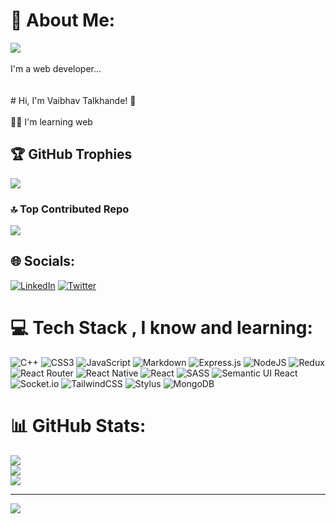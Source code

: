 # 💫 About Me:
<img src="https://avatars.githubusercontent.com/u/49303222?s=40&v=4"><br><br>I'm a web developer...<br><br><br># Hi, I'm Vaibhav Talkhande! 👋<br><br>👩‍💻 I'm learning web
## 🏆 GitHub Trophies
![](https://github-profile-trophy.vercel.app/?username=VaibhavTalkhande&theme=radical&no-frame=false&no-bg=false&margin-w=4)
### 🔝 Top Contributed Repo
![](https://github-contributor-stats.vercel.app/api?username=VaibhavTalkhande&limit=5&theme=radical&combine_all_yearly_contributions=true)
## 🌐 Socials:
[![LinkedIn](https://img.shields.io/badge/LinkedIn-%230077B5.svg?logo=linkedin&logoColor=white)](https://linkedin.com/in/vaibhav-talkhande-82601b16b) [![Twitter](https://img.shields.io/badge/Twitter-%231DA1F2.svg?logo=Twitter&logoColor=white)](https://twitter.com/VaibhavT27) 

# 💻 Tech Stack , I know and learning:
![C++](https://img.shields.io/badge/c++-%2300599C.svg?style=for-the-badge&logo=c%2B%2B&logoColor=white) ![CSS3](https://img.shields.io/badge/css3-%231572B6.svg?style=for-the-badge&logo=css3&logoColor=white)  ![JavaScript](https://img.shields.io/badge/javascript-%23323330.svg?style=for-the-badge&logo=javascript&logoColor=%23F7DF1E) ![Markdown](https://img.shields.io/badge/markdown-%23000000.svg?style=for-the-badge&logo=markdown&logoColor=white) ![Express.js](https://img.shields.io/badge/express.js-%23404d59.svg?style=for-the-badge&logo=express&logoColor=%2361DAFB) ![NodeJS](https://img.shields.io/badge/node.js-6DA55F?style=for-the-badge&logo=node.js&logoColor=white) ![Redux](https://img.shields.io/badge/redux-%23593d88.svg?style=for-the-badge&logo=redux&logoColor=white) ![React Router](https://img.shields.io/badge/React_Router-CA4245?style=for-the-badge&logo=react-router&logoColor=white) ![React Native](https://img.shields.io/badge/react_native-%2320232a.svg?style=for-the-badge&logo=react&logoColor=%2361DAFB) ![React](https://img.shields.io/badge/react-%2320232a.svg?style=for-the-badge&logo=react&logoColor=%2361DAFB) ![SASS](https://img.shields.io/badge/SASS-hotpink.svg?style=for-the-badge&logo=SASS&logoColor=white) ![Semantic UI React](https://img.shields.io/badge/Semantic%20UI%20React-%2335BDB2.svg?style=for-the-badge&logo=SemanticUIReact&logoColor=white) ![Socket.io](https://img.shields.io/badge/Socket.io-black?style=for-the-badge&logo=socket.io&badgeColor=010101)  ![TailwindCSS](https://img.shields.io/badge/tailwindcss-%2338B2AC.svg?style=for-the-badge&logo=tailwind-css&logoColor=white) ![Stylus](https://img.shields.io/badge/stylus-%23ff6347.svg?style=for-the-badge&logo=stylus&logoColor=white) ![MongoDB](https://img.shields.io/badge/MongoDB-%234ea94b.svg?style=for-the-badge&logo=mongodb&logoColor=white) 
# 📊 GitHub Stats:
![](https://github-readme-stats.vercel.app/api?username=VaibhavTalkhande&theme=radical&hide_border=false&include_all_commits=true&count_private=true)<br/>
![](https://github-readme-streak-stats.herokuapp.com/?user=VaibhavTalkhande&theme=radical&hide_border=false)<br/>
![](https://github-readme-stats.vercel.app/api/top-langs/?username=VaibhavTalkhande&theme=radical&hide_border=false&include_all_commits=true&count_private=true&layout=compact)




---
[![](https://visitcount.itsvg.in/api?id=VaibhavTalkhande&icon=0&color=1)](https://visitcount.itsvg.in)

<!-- Proudly created with GPRM ( https://gprm.itsvg.in ) -->
